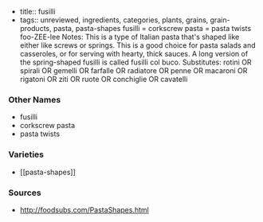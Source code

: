 - title:: fusilli
- tags:: unreviewed, ingredients, categories, plants, grains, grain-products, pasta, pasta-shapes
fusilli = corkscrew pasta = pasta twists foo-ZEE-lee Notes: This is a type of Italian pasta that's shaped like either like screws or springs. This is a good choice for pasta salads and casseroles, or for serving with hearty, thick sauces. A long version of the spring-shaped fusilli is called fusilli col buco. Substitutes: rotini OR spirali OR gemelli OR farfalle OR radiatore OR penne OR macaroni OR rigatoni OR ziti OR ruote OR conchiglie OR cavatelli

### Other Names

* fusilli
* corkscrew pasta
* pasta twists

### Varieties

* [[pasta-shapes]]

### Sources
* http://foodsubs.com/PastaShapes.html
